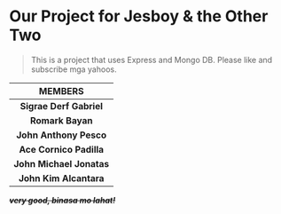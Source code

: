 # Our Project for Jesboy & the Other Two

> This is a project that uses Express and Mongo DB.
> Please like and subscribe mga yahoos.

|                  MEMBERS                    |
|:-------------------------------------------:|
|          **Sigrae Derf Gabriel**            | 
|             **Romark Bayan**                |
|           **John Anthony Pesco**            |
|           **Ace Cornico Padilla**           |
|          **John Michael Jonatas**           |
|          **John Kim Alcantara**             |

~~***very good, binasa mo lahat!***~~